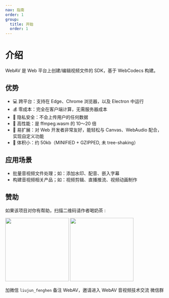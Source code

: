 ```yaml
---
nav: 指南
order: 1
group:
  title: 开始
  order: 1
---
```


# 介绍

WebAV 是 Web 平台上创建/编辑视频文件的 SDK，基于 WebCodecs 构建。

## 优势

- 💻 跨平台：支持在 Edge、Chrome 浏览器，以及 Electron 中运行
- 💰 零成本：完全在客户端计算，无需服务器成本
- 🔏 隐私安全：不会上传用户的任何数据
- 🚀 高性能：是 ffmpeg.wasm 的 10～20 倍
- 🧩 易扩展：对 Web 开发者非常友好，能轻松与 Canvas、WebAudio 配合，实现自定义功能
- 🤏 体积小：约 50kb（MINIFIED + GZIPPED, 未 tree-shaking）

## 应用场景

- 批量音视频文件处理；如：添加水印、配音、嵌入字幕
- 构建音视频相关产品；如：视频剪辑、直播推流、视频动画制作

## 赞助

如果该项目对你有帮助，扫描二维码请作者喝奶茶 :

<img src="https://github.com/bilibili/WebAV/assets/3307051/4b25836a-3f85-4160-b0bf-6c8360fad9a4" width=200 />
<img src="https://github.com/bilibili/WebAV/assets/3307051/b0d8ff07-71c9-46c1-af33-019420d17c06" width=200 />

加微信 `liujun_fenghen` 备注 WebAV，邀请进入 WebAV 音视频技术交流 微信群
